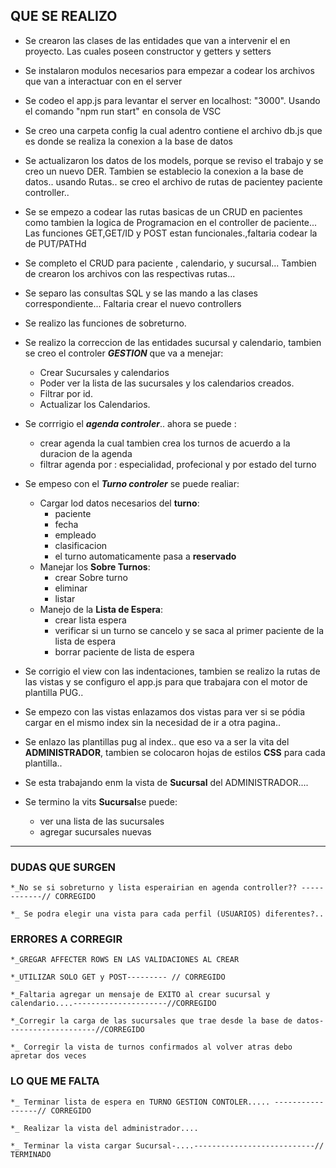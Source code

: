 ## QUE SE REALIZO

- Se crearon las clases de las entidades que van a intervenir el en proyecto.
  Las cuales poseen constructor y getters y setters

- Se instalaron modulos necesarios para empezar a codear los archivos que van a interactuar con en el server

- Se codeo el app.js para levantar el server en localhost: "3000". Usando el comando "npm run start" en consola de VSC

- Se creo una carpeta config la cual adentro contiene el archivo db.js que es donde se realiza la conexion a la base de datos

- Se actualizaron los datos de los models, porque se reviso el trabajo y se creo un nuevo DER. Tambien se establecio la conexion a la base de datos.. usando Rutas.. se creo el archivo de rutas de pacientey paciente controller..

- Se se empezo a codear las rutas basicas de un CRUD en pacientes como tambien la logica de Programacion en el controller de paciente... Las funciones GET,GET/ID y POST estan funcionales.,faltaria codear la de PUT/PATHd

- Se completo el CRUD para paciente , calendario, y sucursal... Tambien de crearon los archivos con las respectivas rutas...

- Se separo las consultas SQL y se las mando a las clases correspondiente... Faltaria crear el nuevo controllers

- Se realizo las funciones de sobreturno.

- Se realizo la correccion de las entidades sucursal y calendario, tambien se creo el controler **_GESTION_** que va a menejar:

  - Crear Sucursales y calendarios
  - Poder ver la lista de las sucursales y los calendarios creados.
  - Filtrar por id.
  - Actualizar los Calendarios.

- Se corrrigio el **_agenda controler_**.. ahora se puede :

  - crear agenda la cual tambien crea los turnos de acuerdo a la duracion de la agenda
  - filtrar agenda por : especialidad, profecional y por estado del turno

- Se empeso con el **_Turno controler_** se puede realiar:

  - Cargar lod datos necesarios del **turno**:
    - paciente
    - fecha
    - empleado
    - clasificacion
    - el turno automaticamente pasa a **reservado**
  - Manejar los **Sobre Turnos**:
    - crear Sobre turno
    - eliminar
    - listar
  - Manejo de la **Lista de Espera**:
    - crear lista espera
    - verificar si un turno se cancelo y se saca al primer paciente de la lista de espera
    - borrar paciente de lista de espera

- Se corrigio el view con las indentaciones, tambien se realizo la rutas de las vistas y se configuro el app.js para que trabajara con el motor de plantilla PUG..

- Se empezo con las vistas enlazamos dos vistas para
  ver si se pódia cargar en el mismo index sin la necesidad de ir a otra pagina..

- Se enlazo las plantillas pug al index.. que eso va a ser la vita del **ADMINISTRADOR**,
  tambien se colocaron hojas de estilos **CSS** para cada plantilla..

- Se esta trabajando enm la vista de **Sucursal** del ADMINISTRADOR....

- Se termino la vits **Sucursal**se puede:
  - ver una lista de las sucursales
  - agregar sucursales nuevas

---

### DUDAS QUE SURGEN

    *_No se si sobreturno y lista esperairian en agenda controller?? ------------// CORREGIDO

    *_ Se podra elegir una vista para cada perfil (USUARIOS) diferentes?..

### ERRORES A CORREGIR

    *_GREGAR AFFECTER ROWS EN LAS VALIDACIONES AL CREAR

    *_UTILIZAR SOLO GET y POST--------- // CORREGIDO

    *_Faltaria agregar un mensaje de EXITO al crear sucursal y calendario....---------------------//CORREGIDO

    *_Corregir la carga de las sucursales que trae desde la base de datos--------------------//CORREGIDO

    *_ Corregir la vista de turnos confirmados al volver atras debo apretar dos veces

### LO QUE ME FALTA

    *_ Terminar lista de espera en TURNO GESTION CONTOLER..... -----------------// CORREGIDO

    *_ Realizar la vista del administrador....

    *_ Terminar la vista cargar Sucursal-....---------------------------// TERMINADO
